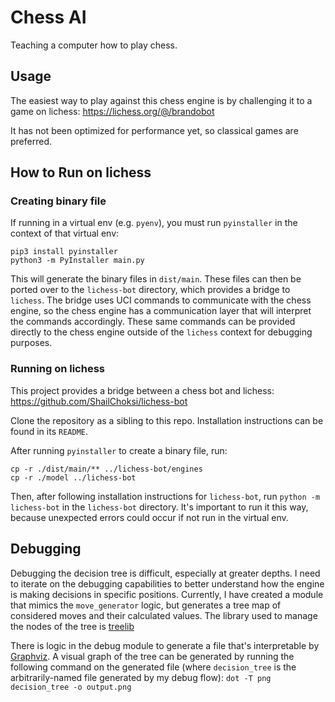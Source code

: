 # Chess AI

Teaching a computer how to play chess.

## Usage

The easiest way to play against this chess engine is by challenging it to a game on lichess: https://lichess.org/@/brandobot

It has not been optimized for performance yet, so classical games are preferred.

## How to Run on lichess

### Creating binary file

If running in a virtual env (e.g. `pyenv`), you must run `pyinstaller` in the context of that virtual env:

```
pip3 install pyinstaller
python3 -m PyInstaller main.py
```

This will generate the binary files in `dist/main`. These files can then be ported over to the `lichess-bot` directory, which provides a bridge to `lichess`. The bridge uses UCI commands to communicate with the chess engine, so the chess engine has a communication layer that will interpret the commands accordingly. These same commands can be provided directly to the chess engine outside of the `lichess` context for debugging purposes.

### Running on lichess

This project provides a bridge between a chess bot and lichess: https://github.com/ShailChoksi/lichess-bot

Clone the repository as a sibling to this repo. Installation instructions can be found in its `README`.

After running `pyinstaller` to create a binary file, run:

```
cp -r ./dist/main/** ../lichess-bot/engines
cp -r ./model ../lichess-bot
```

Then, after following installation instructions for `lichess-bot`, run `python -m lichess-bot` in the `lichess-bot` directory. It's important to run it this way, because unexpected errors could occur if not run in the virtual env.

## Debugging

Debugging the decision tree is difficult, especially at greater depths. I need to iterate on the debugging capabilities to better understand how the engine is making decisions in specific positions. Currently, I have created a module that mimics the `move_generator` logic, but generates a tree map of considered moves and their calculated values. The library used to manage the nodes of the tree is [treelib](https://treelib.readthedocs.io/en/latest/)

There is logic in the debug module to generate a file that's interpretable by [Graphviz](https://graphviz.org/). A visual graph of the tree can be generated by running the following command on the generated file (where `decision_tree` is the arbitrarily-named file generated by my debug flow): `dot -T png decision_tree -o output.png`
